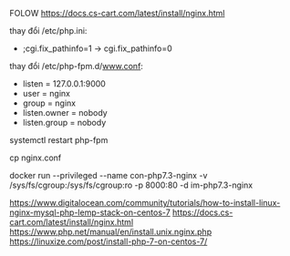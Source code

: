 FOLOW https://docs.cs-cart.com/latest/install/nginx.html



thay đổi /etc/php.ini:
+ ;cgi.fix_pathinfo=1 -> cgi.fix_pathinfo=0

thay đổi /etc/php-fpm.d/www.conf:
+ listen = 127.0.0.1:9000
+ user = nginx
+ group = nginx
+ listen.owner = nobody
+ listen.group = nobody


systemctl restart php-fpm

cp nginx.conf

docker run --privileged --name con-php7.3-nginx -v /sys/fs/cgroup:/sys/fs/cgroup:ro -p 8000:80 -d im-php7.3-nginx


https://www.digitalocean.com/community/tutorials/how-to-install-linux-nginx-mysql-php-lemp-stack-on-centos-7
https://docs.cs-cart.com/latest/install/nginx.html
https://www.php.net/manual/en/install.unix.nginx.php
https://linuxize.com/post/install-php-7-on-centos-7/
